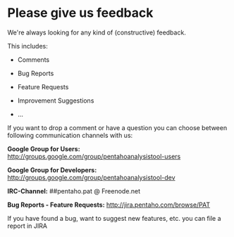 # Please give us feedback #

We're always looking for any kind of (constructive) feedback.

This includes:
- Comments

- Bug Reports

- Feature Requests

- Improvement Suggestions

- ...



If you want to drop a comment or have a question you can choose between following communication channels with us:

**Google Group for Users:**
http://groups.google.com/group/pentahoanalysistool-users

**Google Group for Developers:**
http://groups.google.com/group/pentahoanalysistool-dev

**IRC-Channel:**
##pentaho.pat @ Freenode.net

**Bug Reports - Feature Requests:**
http://jira.pentaho.com/browse/PAT

If you have found a bug, want to suggest new features, etc. you can file a report in JIRA

